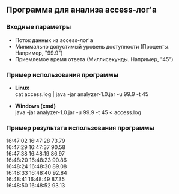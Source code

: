 ## Программа для анализа access-лог'а
### Входные параметры
* Поток данных из access-лог'а
* Минимально допустимый уровень доступности (Проценты. Например, "99.9")
* Приемлемое время ответа (Миллисекунды. Например, "45")

### Пример использования программы
* **Linux**\
cat access.log | java -jar analyzer-1.0.jar -u 99.9 -t 45

* **Windows (cmd)**\
java -jar analyzer-1.0.jar -u 99.9 -t 45 < access.log

### Пример результата использования программы
16:47:02 16:47:28 73.79\
16:47:29 16:47:37 90.58\
16:47:38 16:48:19 86.97\
16:48:20 16:48:23 90.86\
16:48:24 16:48:30 89.08\
16:48:33 16:48:40 92.84\
16:48:41 16:48:49 87.35\
16:48:50 16:48:52 93.13